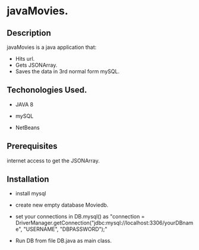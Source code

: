 # javaMovies.

## Description
javaMovies is a java application that:

 - Hits url.
 - Gets JSONArray.
 - Saves the data in 3rd normal form mySQL.

## Techonologies Used.

- JAVA 8

- mySQL

- NetBeans 

## Prerequisites

internet access to get the JSONArray.

## Installation 

- install mysql 

- create new empty database Moviedb.

* set your connections in DB.mysql() as "connection = DriverManager.getConnection("jdbc:mysql://localhost:3306/yourDBname", "USERNAME", "DBPASSWORD");"

- Run DB from file DB.java as main class.




